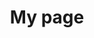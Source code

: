 ---
title: My page
type: landing

sections:
  - block: markdown
    content:
      title: '**OpenAirInterface 기반<br> 5G TestBed 구축**'
      subtitle: MEC
      text: |
        # Efficient Data Processing<br> with MEC in 5G Networks
        <div style="text-align: center; margin: 20px 0;">
          <img src="5g-testbed.png" alt="Project Logo" style="width: 100%; max-width: 1000px; height: auto;">
        </div>

        <br><br><br>

        ## 프로젝트 소개
        - OpenAirInterface(OAI)와 USRP 장치를 이용하여 AWS에서 제공되는 대규모 데이터를 Multi-access Edge Computing(MEC)에서 처리하는 연구
        - 5G 네트워크에서 대규모 트래픽을 처리하는 솔루션 개발 및 검증
        - AWS 기반 서비스 데이터를 실시간으로 분석 및 처리, Latency 최적화 연구

        <br><br>

        ## 1. 기술 스택
        1. **네트워크 인프라**
           - OpenAirInterface (OAI)
           - USRP (Universal Software Radio Peripheral)
           - Private Cloud Infrastructure

           <br>

        2. **클라우드 및 개발 환경**
           - OpenStack (Kolla-Ansible)
           - AWS EC2
           - Kubernetes

           <br>

        3. **데이터 처리**
           - Python
           - Kubernetes
           - Ansible

           <br>

        4. **CI/CD**
           - Jenkins
           - GitLab
           - Harbor

           <br>

        5. **모니터링**
           - Prometheus
           - Grafana
           - ONOS          

           <br><br><br>

        ## 2. 프로젝트 기간 및 일정 관리
        프로젝트 기간
           - 2024-03-02 ~ 

           <br><br><br>

        ## 3. 프로젝트 차별점
        - AWS 데이터를 **OAI 및 MEC** 를 사용하여 **저지연** 실시간 데이터 처리
        - Private Cloud 환경에서 대규모 트래픽에 대응 가능한 **네트워크 확장성** 제공
        - **ML 기반 최적화** 알고리즘을 통한 트래픽 처리 효율 향상

        <br><br><br>

        ## 4. OpenAirInterface5G Architecture
        <div style="text-align: center; margin: 20px 0;">
          <img src="oai.png" alt="OpenAirInterface5G Architecture" style="width: 100%; max-width: 1000px; height: auto;">
        </div>

        <br><br><br>

        ## 5. Point Use Stack
        <div style="text-align: center; margin: 20px 0;">
          <img src="Stack.jpg" alt="OAI Stack" style="width: 100%; max-width: 1000px; height: auto;">
        </div>

        <br><br><br>

        ## 6. OpenStack
        <div style="text-align: center; margin: 20px 0;">
          <img src="openstack.png" alt="OpenStack" style="width: 100%; max-width: 1000px; height: auto;">
        </div>

        <br><br><br>
---